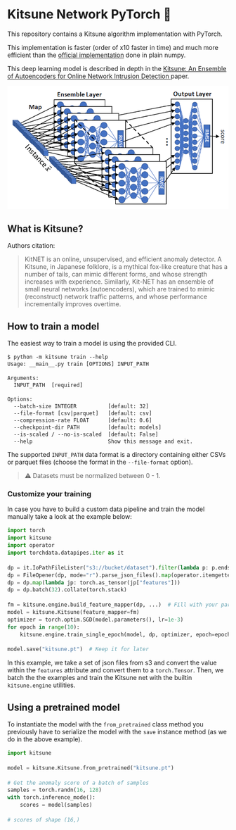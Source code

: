 # Kitsune Network PyTorch 🦊

This repository contains a Kitsune algorithm implementation with PyTorch.

This implementation is faster (order of x10 faster in time) and much more efficient 
than the [official implementation](https://github.com/ymirsky/KitNET-py) done in plain numpy.

This deep learning model is described in depth in the [Kitsune: An Ensemble of Autoencoders for Online Network Intrusion Detection
](https://arxiv.org/pdf/1802.09089v2.pdf) paper.

![](img/KitNET_fig.png)

## What is Kitsune?

Authors citation:

> KitNET is an online, unsupervised, and efficient anomaly detector. A Kitsune, 
in Japanese folklore, is a mythical fox-like creature that has a number of tails, 
can mimic different forms, and whose strength increases with experience. Similarly, 
Kit-NET has an ensemble of small neural networks (autoencoders), which are trained 
to mimic (reconstruct) network traffic patterns, and whose performance incrementally 
improves overtime.

## How to train a model

The easiest way to train a model is using the provided CLI.

```
$ python -m kitsune train --help
Usage: __main__.py train [OPTIONS] INPUT_PATH

Arguments:
  INPUT_PATH  [required]

Options:
  --batch-size INTEGER          [default: 32]
  --file-format [csv|parquet]   [default: csv]
  --compression-rate FLOAT      [default: 0.6]
  --checkpoint-dir PATH         [default: models]
  --is-scaled / --no-is-scaled  [default: False]
  --help                        Show this message and exit.
```

The supported `INPUT_PATH` data format is a directory containing either CSVs or 
parquet files (choose the format in the `--file-format` option).

> ⚠ Datasets must be normalized between 0 - 1.

### Customize your training

In case you have to build a custom data pipeline and train the model manually
take a look at the example below:

```python
import torch
import kitsune
import operator
import torchdata.datapipes.iter as it

dp = it.IoPathFileLister("s3://bucket/dataset").filter(lambda p: p.endswith(".json"))
dp = FileOpener(dp, mode="r").parse_json_files().map(operator.itemgetter(1))
dp = dp.map(lambda jp: torch.as_tensor(jp["features"]))
dp = dp.batch(32).collate(torch.stack)

fm = kitsune.engine.build_feature_mapper(dp, ...)  # Fill with your parameters
model = kitsune.Kitsune(feature_mapper=fm)
optimizer = torch.optim.SGD(model.parameters(), lr=1e-3)
for epoch in range(10):
    kitsune.engine.train_single_epoch(model, dp, optimizer, epoch=epoch)

model.save("kitsune.pt")  # Keep it for later
```

In this example, we take a set of json files from s3 and convert the value within
the `features` attribute and convert them to a `torch.Tensor`. Then, we batch
the the examples and train the Kitsune net with the builtin `kitsune.engine`
utilities.

## Using a pretrained model

To instantiate the model with the `from_pretrained` class method you previously
have to serialize the model with the `save` instance method (as we do in the 
above example).

```python
import kitsune

model = kitsune.Kitsune.from_pretrained("kitsune.pt")

# Get the anomaly score of a batch of samples
samples = torch.randn(16, 128)
with torch.inference_mode():
    scores = model(samples)

# scores of shape (16,)
```
